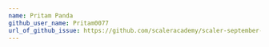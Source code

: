 ```yaml
---
name: Pritam Panda
github_user_name: Pritam0077
url_of_github_issue: https://github.com/scaleracademy/scaler-september-open-source-challenge/issues/306
---
```

